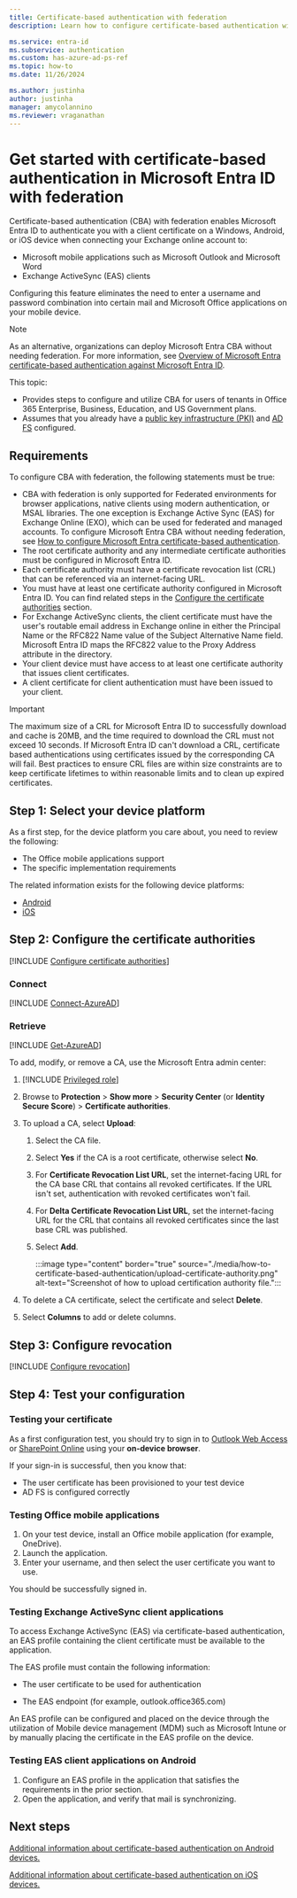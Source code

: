 ```yaml
---
title: Certificate-based authentication with federation
description: Learn how to configure certificate-based authentication with federation in your environment

ms.service: entra-id
ms.subservice: authentication
ms.custom: has-azure-ad-ps-ref
ms.topic: how-to
ms.date: 11/26/2024

ms.author: justinha
author: justinha
manager: amycolannino
ms.reviewer: vraganathan
---
```

# Get started with certificate-based authentication in Microsoft Entra ID with federation

Certificate-based authentication (CBA) with federation enables Microsoft Entra ID to authenticate you with a client certificate on a Windows, Android, or iOS device when connecting your Exchange online account to:

- Microsoft mobile applications such as Microsoft Outlook and Microsoft Word
- Exchange ActiveSync (EAS) clients

Configuring this feature eliminates the need to enter a username and password combination into certain mail and Microsoft Office applications on your mobile device.

>[!NOTE]
>As an alternative, organizations can deploy Microsoft Entra CBA without needing federation. For more information, see [Overview of Microsoft Entra certificate-based authentication against Microsoft Entra ID](concept-certificate-based-authentication.md).

This topic:

- Provides steps to configure and utilize CBA for users of tenants in Office 365 Enterprise, Business, Education, and US Government plans. 
- Assumes that you already have a [public key infrastructure (PKI)](/previous-versions/windows/it-pro/windows-server-2012-R2-and-2012/hh831740(v=ws.11)) and [AD FS](/entra/identity/hybrid/connect/how-to-connect-fed-whatis) configured.

## Requirements

To configure CBA with federation, the following statements must be true:

- CBA with federation is only supported for Federated environments for browser applications, native clients using modern authentication, or MSAL libraries. The one exception is Exchange Active Sync (EAS) for Exchange Online (EXO), which can be used for federated and managed accounts. To configure Microsoft Entra CBA without needing federation, see [How to configure Microsoft Entra certificate-based authentication](how-to-certificate-based-authentication.md).
- The root certificate authority and any intermediate certificate authorities must be configured in Microsoft Entra ID.
- Each certificate authority must have a certificate revocation list (CRL) that can be referenced via an internet-facing URL.
- You must have at least one certificate authority configured in Microsoft Entra ID. You can find related steps in the [Configure the certificate authorities](#step-2-configure-the-certificate-authorities) section.
- For Exchange ActiveSync clients, the client certificate must have the user's routable email address in Exchange online in either the Principal Name or the RFC822 Name value of the Subject Alternative Name field. Microsoft Entra ID maps the RFC822 value to the Proxy Address attribute in the directory.
- Your client device must have access to at least one certificate authority that issues client certificates.
- A client certificate for client authentication must have been issued to your client.

>[!IMPORTANT]
>The maximum size of a CRL for Microsoft Entra ID to successfully download and cache is 20MB, and the time required to download the CRL must not exceed 10 seconds.  If Microsoft Entra ID can't download a CRL, certificate based authentications using certificates issued by the corresponding CA will fail. Best practices to ensure CRL files are within size constraints are to keep certificate lifetimes to within reasonable limits and to clean up expired certificates.

## Step 1: Select your device platform

As a first step, for the device platform you care about, you need to review the following:

- The Office mobile applications support
- The specific implementation requirements

The related information exists for the following device platforms:

- [Android](./certificate-based-authentication-federation-android.md)
- [iOS](./certificate-based-authentication-federation-ios.md)

## Step 2: Configure the certificate authorities

[!INCLUDE [Configure certificate authorities](~/includes/entra-authentication-configure-certificate-authorities.md)]

### Connect

[!INCLUDE [Connect-AzureAD](~/includes/entra-authentication-connect.md)]


### Retrieve

[!INCLUDE [Get-AzureAD](~/includes/entra-authentication-get-trusted.md)]


To add, modify, or remove a CA, use the Microsoft Entra admin center:

1. [!INCLUDE [Privileged role](../../includes/privileged-role-include.md)]
1. Browse to **Protection** > **Show more** > **Security Center** (or **Identity Secure Score**) > **Certificate authorities**.
1. To upload a CA, select **Upload**: 
   1. Select the CA file.
   1. Select **Yes** if the CA is a root certificate, otherwise select **No**.
   1. For **Certificate Revocation List URL**, set the internet-facing URL for the CA base CRL that contains all revoked certificates. If the URL isn't set, authentication with revoked certificates won't fail.
   1. For **Delta Certificate Revocation List URL**, set the internet-facing URL for the CRL that contains all revoked certificates since the last base CRL was published.
   1. Select **Add**.

      :::image type="content" border="true" source="./media/how-to-certificate-based-authentication/upload-certificate-authority.png" alt-text="Screenshot of how to upload certification authority file.":::

1. To delete a CA certificate, select the certificate and select **Delete**.
1. Select **Columns** to add or delete columns.


## Step 3: Configure revocation

[!INCLUDE [Configure revocation](../../includes/entra-authentication-configure-revocation.md)]


## Step 4: Test your configuration

### Testing your certificate

As a first configuration test, you should try to sign in to [Outlook Web Access](https://outlook.office365.com) or [SharePoint Online](https://microsoft.sharepoint.com) using your **on-device browser**.

If your sign-in is successful, then you know that:

- The user certificate has been provisioned to your test device
- AD FS is configured correctly

### Testing Office mobile applications

1. On your test device, install an Office mobile application (for example, OneDrive).
1. Launch the application.
1. Enter your username, and then select the user certificate you want to use.

You should be successfully signed in.

### Testing Exchange ActiveSync client applications

To access Exchange ActiveSync (EAS) via certificate-based authentication, an EAS profile containing the client certificate must be available to the application.

The EAS profile must contain the following information:

- The user certificate to be used for authentication

- The EAS endpoint (for example, outlook.office365.com)

An EAS profile can be configured and placed on the device through the utilization of Mobile device management (MDM) such as Microsoft Intune or by manually placing the certificate in the EAS profile on the device.

### Testing EAS client applications on Android

1. Configure an EAS profile in the application that satisfies the requirements in the prior section.
2. Open the application, and verify that mail is synchronizing.

## Next steps

[Additional information about certificate-based authentication on Android devices.](./certificate-based-authentication-federation-android.md)

[Additional information about certificate-based authentication on iOS devices.](./certificate-based-authentication-federation-ios.md)
